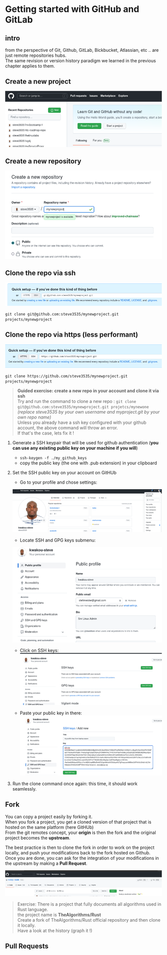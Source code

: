 # Getting started with GitHub and GitLab

## intro

from the perspective of Git, Github, GitLab, Bickbucket, Atlassian, etc .. are just remote repositories hubs.  
The same revision or version history paradigm we learned in the previous chapter applies to them.

## Create a new project  

![create a new project](./create.png)

## Create a new repository  

![create a new repo](./newrepo.png)  

## Clone the repo via ssh

![clone with ssh](./sshclone.png)  

`git clone git@github.com:steve3535/mynewproject.git projects/mynewproject`  

## Clone the repo via https (less performant)  

![clone with https](./httpsclone.png)    

`git clone https://github.com/steve3535/mynewproject.git projects/mynewproject`    

> **Guided exercise: create a new repo in your account and clone it via ssh**    
>  Try and run the command to clone a new repo : `git clone git@github.com:steve3535/mynewproject.git projetcs/mynewone`   
>  *(replace steve3535 by your own username and myproject.git by your own repo name)*  
>  Unless you already have a ssh key configured with your github account, the above command will throw an error.  
>  If that's the case, lets fix it !  

1. Generate a SSH keypair that will be used for github authentication (**you can use any existing public key on your machine if you will**)  
   * `ssh-keygen -f ./my_github_keys`   
   * copy the public key (the one with .pub extension) in your clipboard    
   
2. Set the SSH public key on your account on GitHUb    

   * Go to your profile and chose settings:    
   
   ![Go to your account settings](./settings.png)    
   
   * Locate SSH and GPG keys submenu:    
   
   ![SSH and GPG keys](./profile.png)    
   
   * Click on SSH keys:  
   ![Add new ssh key](./sshkeys.png)    
   
   * Paste your public key in there:  
   ![set the public key](./addnewsshkey.png)     
   
 3. Run the clone command once again: this time, it should work seamlessly.    

## Fork  

You can copy a project easily by forking it.  
When you fork a project, you get a cloned version of that project that is hosted on the same platform (here GitHUb)  
From the git remotes concept, your **origin** is then the fork and the original project becomes the **upstream**.  

The best practice is then to clone the fork in order to work on the project locally, and push your modifications back to the fork hosted on Github.  
Once you are done, you can ask for the integration of your modifications in the upstream by making a **Pull Request**.    

![fork](./fork.png)  

> Exercise: There is a project that fully documents all algorithms used in Rust language.  
> the project name is  **TheAlgorithms/Rust**   
> Create a fork of TheAlgorithms/Rust official repository and then clone it locally.  
> Have a look at the history (graph it !)  

## Pull Requests  





